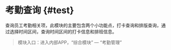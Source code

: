 # 考勤查询 {#test}

查询员工考勤相关项，此模块的主要包含两个小功能点，打卡查询和排版查询，通过选择时间区间，查询时间区间的打卡信息和排班信息。

> 模块入口：进入内部APP，“综合模块” — “考勤管理”



